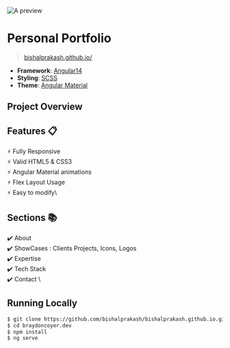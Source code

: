 ![A preview](https://github.com/bishalprakash/bishalprakash.github.io/blob/main/images/banner.png)

# Personal Portfolio

> [bishalprakash.github.io/](https://bishalprakash.github.io/)

- **Framework**: [Angular14](https://angular.io/)
- **Styling**: [SCSS](https://sass-lang.com/)
- **Theme**: [Angular Material](https://material.angular.io/)

## Project Overview

## Features 📋

⚡️ Fully Responsive\
⚡️ Valid HTML5 & CSS3\
⚡️ Angular Material animations\
⚡️ Flex Layout Usage\
⚡️ Easy to modify\

## Sections 📚

✔️ About\
✔️ ShowCases : Clients Projects, Icons, Logos \
✔️ Expertise \
✔️ Tech Stack \
✔️ Contact \

## Running Locally

```bash
$ git clone https://github.com/bishalprakash/bishalprakash.github.io.git
$ cd braydoncoyer.dev
$ npm install
$ ng serve
```
